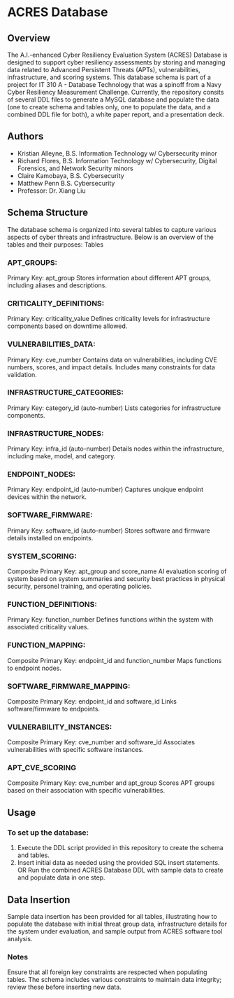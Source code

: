 # ACRES Database

## Overview
The A.I.-enhanced Cyber Resiliency Evaluation System (ACRES) Database is designed to support cyber resiliency assessments by storing and managing data related to Advanced Persistent Threats (APTs), vulnerabilities, infrastructure, and scoring systems. This database schema is part of a project for IT 310 A - Database Technology that was a spinoff from a Navy Cyber Resiliency Measurement Challenge. Currently, the repository consits of several DDL files to generate a MySQL database and populate the data (one to create schema and tables only, one to populate the data, and a combined DDL file for both), a white paper report, and a presentation deck.

## Authors
- Kristian Alleyne, B.S. Information Technology w/ Cybersecurity minor
- Richard Flores, B.S. Information Technology w/ Cybersecurity, Digital Forensics, and Network Security minors
- Claire Kamobaya, B.S. Cybersecurity
- Matthew Penn B.S. Cybersecurity
- Professor: Dr. Xiang Liu

## Schema Structure
The database schema is organized into several tables to capture various aspects of cyber threats and infrastructure. Below is an overview of the tables and their purposes:
Tables

### APT_GROUPS:
  Primary Key: apt_group
Stores information about different APT groups, including aliases and descriptions.

### CRITICALITY_DEFINITIONS:
  Primary Key: criticality_value
  Defines criticality levels for infrastructure components based on downtime allowed.

### VULNERABILITIES_DATA:
  Primary Key: cve_number
  Contains data on vulnerabilities, including CVE numbers, scores, and impact details. Includes many constraints for data validation.

### INFRASTRUCTURE_CATEGORIES:
  Primary Key: category_id (auto-number)
  Lists categories for infrastructure components.

### INFRASTRUCTURE_NODES:
  Primary Key: infra_id (auto-number)
  Details nodes within the infrastructure, including make, model, and category.

### ENDPOINT_NODES:
  Primary Key: endpoint_id (auto-number)
  Captures unqique endpoint devices within the network.

### SOFTWARE_FIRMWARE:
  Primary Key: software_id (auto-number)
  Stores software and firmware details installed on endpoints.
  
### SYSTEM_SCORING:
  Composite Primary Key: apt_group and score_name
  AI evaluation scoring of system based on system summaries and security best practices in physical security, personel training, and operating policies.

### FUNCTION_DEFINITIONS:
  Primary Key: function_number
  Defines functions within the system with associated criticality values.

### FUNCTION_MAPPING:
  Composite Primary Key: endpoint_id and function_number
  Maps functions to endpoint nodes.
        
### SOFTWARE_FIRMWARE_MAPPING:
  Composite Primary Key: endpoint_id and software_id
  Links software/firmware to endpoints.

### VULNERABILITY_INSTANCES:
  Composite Primary Key: cve_number and software_id
  Associates vulnerabilities with specific software instances.

### APT_CVE_SCORING
  Composite Primary Key: cve_number and apt_group
  Scores APT groups based on their association with specific vulnerabilities.

## Usage
### To set up the database:
1. Execute the DDL script provided in this repository to create the schema and tables.
2. Insert initial data as needed using the provided SQL insert statements.
   OR
Run the combined ACRES Database DDL with sample data to create and populate data in one step.

## Data Insertion
Sample data insertion has been provided for all tables, illustrating how to populate the database with initial threat group data, infrastructure details for the system under evaluation, and sample output from ACRES software tool analysis.

### Notes
Ensure that all foreign key constraints are respected when populating tables.
The schema includes various constraints to maintain data integrity; review these before inserting new data.
